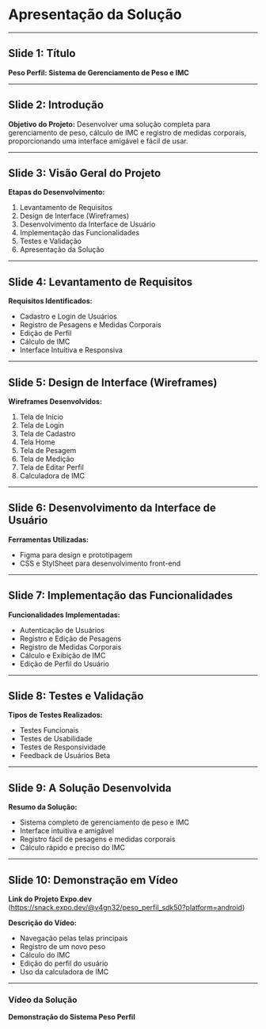 # Apresentação da Solução

---

## Slide 1: Título
**Peso Perfil: Sistema de Gerenciamento de Peso e IMC**

---

## Slide 2: Introdução
**Objetivo do Projeto:**
Desenvolver uma solução completa para gerenciamento de peso, cálculo de IMC e registro de medidas corporais, proporcionando uma interface amigável e fácil de usar.

---

## Slide 3: Visão Geral do Projeto
**Etapas do Desenvolvimento:**
1. Levantamento de Requisitos
2. Design de Interface (Wireframes)
3. Desenvolvimento da Interface de Usuário
4. Implementação das Funcionalidades
5. Testes e Validação
6. Apresentação da Solução

---

## Slide 4: Levantamento de Requisitos
**Requisitos Identificados:**
- Cadastro e Login de Usuários
- Registro de Pesagens e Medidas Corporais
- Edição de Perfil
- Cálculo de IMC
- Interface Intuitiva e Responsiva

---

## Slide 5: Design de Interface (Wireframes)
**Wireframes Desenvolvidos:**
1. Tela de Início
2. Tela de Login
3. Tela de Cadastro
4. Tela Home
5. Tela de Pesagem
6. Tela de Medição
7. Tela de Editar Perfil
8. Calculadora de IMC

---

## Slide 6: Desenvolvimento da Interface de Usuário
**Ferramentas Utilizadas:**
- Figma para design e prototipagem
- CSS e StylSheet para desenvolvimento front-end

---

## Slide 7: Implementação das Funcionalidades
**Funcionalidades Implementadas:**
- Autenticação de Usuários
- Registro e Edição de Pesagens
- Registro de Medidas Corporais
- Cálculo e Exibição de IMC
- Edição de Perfil do Usuário

---

## Slide 8: Testes e Validação
**Tipos de Testes Realizados:**
- Testes Funcionais
- Testes de Usabilidade
- Testes de Responsividade
- Feedback de Usuários Beta

---

## Slide 9: A Solução Desenvolvida
**Resumo da Solução:**
- Sistema completo de gerenciamento de peso e IMC
- Interface intuitiva e amigável
- Registro fácil de pesagens e medidas corporais
- Cálculo rápido e preciso do IMC

---

## Slide 10: Demonstração em Vídeo
**Link do Projeto Expo.dev**
(https://snack.expo.dev/@v4gn32/peso_perfil_sdk50?platform=android)

**Descrição do Vídeo:**
- Navegação pelas telas principais
- Registro de um novo peso
- Cálculo do IMC
- Edição do perfil do usuário
- Uso da calculadora de IMC

---

### Vídeo da Solução

**Demonstração do Sistema Peso Perfil**



